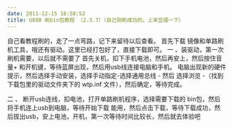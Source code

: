 ```yaml
---
date: 2011-12-15 16:58:52
title: U880 刷bin包教程 （2.3.7）（自己刚刷成功的，上来显摆一下）
---
```



自己看教程刷的，走了一点弯路，记下来留待以后查看。
首先下载 镜像和单路刷机工具，哦还有驱动。这里已经打包好了，直接下载即可。
一 、装驱动，第一次刷机需要，以后就不需要了
首先关机，扣下手机电池，然后再安上，然后按住音量+ 和开机键，等待蓝屏出现，然后用usb线连接电脑和手机。
电脑出现新的硬件提示，然后选择手动安装，选择手动指定-选择通用总线 - 然后 选择浏览 -（找到下载包里的驱动文件夹下的 wtp.inf 文件），然后确定，等待完成。

二 、 断开usb连线，扣电池，打开单路刷机程序，选择需要下载的 bin包，然后将手机连上usb到电脑，等待开始下载 能用，然后点击下载，等待下载成功，然后拔出usb，安上电池，开机，第一次等待时间比较长，然后就去体验吧